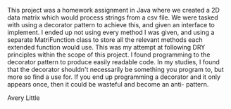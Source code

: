 This project was a homework assignment in Java where we created a 2D data matrix which would process strings from a csv file.
We were tasked with using a decorator pattern to achieve this, and given an interface to implement. I ended up not using every
method I was given, and using a separate MatriFunction class to store all the relevant methods each extended function would use.
This was my attempt at following DRY principles within the scope of this project. I found programming to the decorator pattern to
produce easily readable code. In my studies, I found that the decorator shouldn't necessarily be something you program to, but more
so find a use for. If you end up programming a decorator and it only appears once, then it could be wasteful and become an anti-
pattern.

Avery Little
